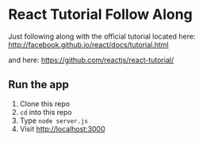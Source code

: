 # React Tutorial Follow Along
Just following along with the official tutorial located here:
http://facebook.github.io/react/docs/tutorial.html

and here:
https://github.com/reactjs/react-tutorial/

## Run the app
1. Clone this repo
2. ```cd``` into this repo
3. Type ```node server.js```
4. Visit [http://localhost:3000](http://localhost:3000)
